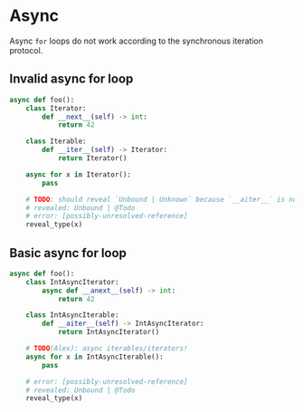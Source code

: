 # Async

Async `for` loops do not work according to the synchronous iteration protocol.

## Invalid async for loop

```py
async def foo():
    class Iterator:
        def __next__(self) -> int:
            return 42

    class Iterable:
        def __iter__(self) -> Iterator:
            return Iterator()

    async for x in Iterator():
        pass

    # TODO: should reveal `Unbound | Unknown` because `__aiter__` is not defined
    # revealed: Unbound | @Todo
    # error: [possibly-unresolved-reference]
    reveal_type(x)
```

## Basic async for loop

```py
async def foo():
    class IntAsyncIterator:
        async def __anext__(self) -> int:
            return 42

    class IntAsyncIterable:
        def __aiter__(self) -> IntAsyncIterator:
            return IntAsyncIterator()

    # TODO(Alex): async iterables/iterators!
    async for x in IntAsyncIterable():
        pass

    # error: [possibly-unresolved-reference]
    # revealed: Unbound | @Todo
    reveal_type(x)
```
